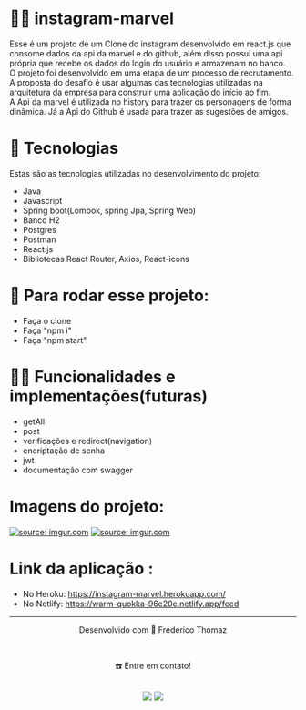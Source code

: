 
# 👷🏻 instagram-marvel
Esse é um projeto de um Clone do instagram desenvolvido em react.js que consome dados da api da marvel e do github, além disso possui uma api própria que recebe os dados do login do usuário e armazenam no banco.<br> 
O projeto foi desenvolvido em uma etapa de um processo de recrutamento. A proposta do desafio é usar algumas das tecnologias utilizadas na arquitetura da empresa para construir uma aplicação do início ao fim.<br>
A Api da marvel é utilizada no history para trazer os personagens de forma dinâmica. Já a Api do Github é usada para trazer as sugestões de amigos.


# 🚀 Tecnologias
Estas são as tecnologias utilizadas no desenvolvimento do projeto:

- Java
- Javascript
- Spring boot(Lombok, spring Jpa, Spring Web)
- Banco H2
- Postgres
- Postman
- React.js
- Bibliotecas React Router, Axios, React-icons


# 💙 Para rodar esse projeto:
- Faça o clone
- Faça "npm i"
- Faça "npm start"

# 🤳🏻 Funcionalidades e implementações(futuras)

-  getAll
-  post
-  verificações e redirect(navigation)
-  encriptação de senha
-  jwt
-  documentação com swagger

# Imagens do projeto:

<a href="https://imgur.com/avl3W2F"><img src="https://i.imgur.com/avl3W2F.png" title="source: imgur.com" /></a>
<a href="https://imgur.com/5gg7wxt"><img src="https://i.imgur.com/5gg7wxt.png" title="source: imgur.com" /></a>

# Link da aplicação :

- No Heroku: https://instagram-marvel.herokuapp.com/
- No Netlify: https://warm-quokka-96e20e.netlify.app/feed

________________________________________________________________________________________________________________________________________________________________________________
<div align="center">
  <p>Desenvolvido com 💙 Frederico Thomaz</p> <br>
  <p>☎️ Entre em contato!<p> <br>
  <a href = "mailto:fredericoufsj1@gmail.com"><img src="https://img.shields.io/badge/Gmail-D14836?style=for-the-badge&logo=gmail&logoColor=white" target="_blank"></a>
  <a display="flex" text-align="center" href="https://www.linkedin.com/in/fredericothomaz/" target="_blank"><img src="https://img.shields.io/badge/-LinkedIn-%230077B5?style=for-the-badge&logo=linkedin&logoColor=white" target="_blank"></a> 
</div>
